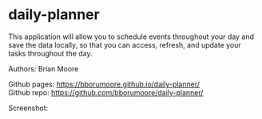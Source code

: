 # daily-planner

This application will allow you to schedule events throughout your day and save the data locally, so that you can access, refresh, and update your tasks throughout the day.

Authors: Brian Moore

Github pages: https://bborumoore.github.io/daily-planner/  
Github repo: https://github.com/bborumoore/daily-planner/

Screenshot:
